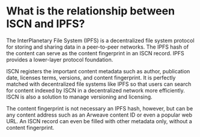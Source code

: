 # What is the relationship between ISCN and IPFS?

The InterPlanetary File System (IPFS) is a decentralized file system protocol for storing and sharing data in a peer-to-peer networks. The IPFS hash of the content can serve as the content fingerprint in an ISCN record.  IPFS provides a lower-layer protocol foundation.

ISCN registers the important content metadata such as author, publication date, licenses terms, versions, and content fingerprint. It is perfectly matched with decentralized file systems like IPFS so that users can search for content indexed by ISCN in a decentralized network more efficiently.  ISCN is also a solution to manage versioning and licensing.

The content fingerprint is not necessary an IPFS hash, however, but can be any content address such as an Arweave content ID or even a popular web URL. An ISCN record can even be filled with other metadata only, without a content fingerprint.
